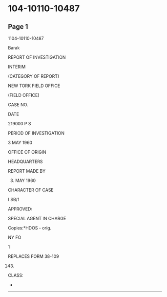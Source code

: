 # 104-10110-10487

## Page 1

1104-10110-10487

Barak

REPORT OF INVESTIGATION

INTERIM

(CATEGORY OF REPORT)

NEW TORK FIELD OFFICE

(FIELD OFFICE)

CASE NO.

DATE

219000 P S

PERIOD OF INVESTIGATION

3 MAY 1960

OFFICE OF ORIGIN

HEADQUARTERS

REPORT MADE BY

3. MAY 1960

CHARACTER OF CASE

I SB/1

APPROVED:

SPECIAL AGENT IN CHARGE

Copies:*HDOS - orig.

NY FO

1

REPLACES FORM 38-109

143)

CLASS:

-

---

